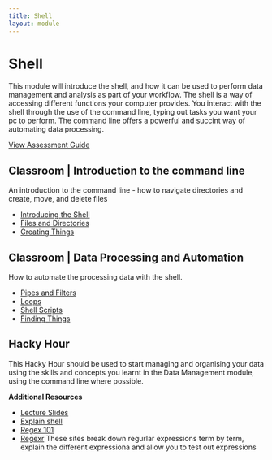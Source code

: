 ```yaml
---
title: Shell
layout: module
---
```


# Shell

This module will introduce the shell, and how it can be used to perform data management and analysis as part of your workflow. The shell is a way of accessing different functions your computer provides. You interact with the shell through the use of the command line, typing out tasks you want your pc to perform. The command line offers a powerful and succint way of automating data processing. 

[View Assessment Guide](assessment.html)





## Classroom | Introduction to the command line

An introduction to the command line - how to navigate directories and create, move, and delete files

- [Introducing the Shell](http://swcarpentry.github.io/shell-novice/00-intro.html)
- [Files and Directories](http://swcarpentry.github.io/shell-novice/01-filedir.html)
- [Creating Things](http://swcarpentry.github.io/shell-novice/02-create.html)





## Classroom | Data Processing and Automation 

How to automate the processing data with the shell.  

- [Pipes and Filters](http://swcarpentry.github.io/shell-novice/03-pipefilter.html)
- [Loops](http://swcarpentry.github.io/shell-novice/04-loop.html)
- [Shell Scripts](http://swcarpentry.github.io/shell-novice/05-script.html)
- [Finding Things](http://swcarpentry.github.io/shell-novice/06-find.html)





## Hacky Hour

This Hacky Hour should be used to start managing and organising your data using the skills and concepts you learnt in the Data Management module, using the command line where possible. 

**Additional Resources**

- [Lecture Slides](http://linkhere.com)
- [Explain shell](https://www.wrike.com/project-management-guide/methodologies/)
- [Regex 101](https://regex101.com/) 
- [Regexr](http://regexr.com/) These sites break down regurlar expressions term by term, explain the different expressiona and allow you to test out expressions